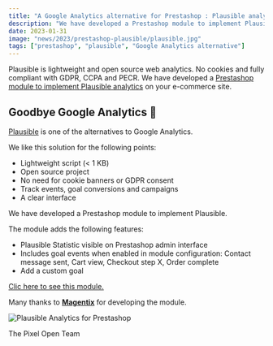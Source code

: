 ```yaml
---
title: "A Google Analytics alternative for Prestashop : Plausible analytics"
description: "We have developed a Prestashop module to implement Plausible analytics on your e-commerce site."
date: 2023-01-31
image: "news/2023/prestashop-plausible/plausible.jpg"
tags: ["prestashop", "plausible", "Google Analytics alternative"]
---
```

Plausible is lightweight and open source web analytics. No cookies and fully compliant with GDPR, CCPA and PECR. We have developed a [Prestashop module to implement Plausible analytics](/projects/prestashop-plausible/) on your e-commerce site.
<!-- break -->

## Goodbye Google Analytics 🤗

[Plausible](https://plausible.io) is one of the alternatives to Google Analytics.

We like this solution for the following points:

- Lightweight script  (< 1 KB)
- Open source project
- No need for cookie banners or GDPR consent
- Track events, goal conversions and campaigns
- A clear interface

We have developed a Prestashop module to implement Plausible.

The module adds the following features:

- Plausible Statistic visible on Prestashop admin interface
- Includes goal events when enabled in module configuration: Contact message sent, Cart view, Checkout step X, Order complete
- Add a custom goal

[Clic here to see this module.](/projects/prestashop-plausible/)

Many thanks to **[Magentix](https://www.magentix.fr/)** for developing the module.

![Plausible Analytics for Prestashop](/projects/plausible-prestashop/screenshot.png)

The Pixel Open Team

